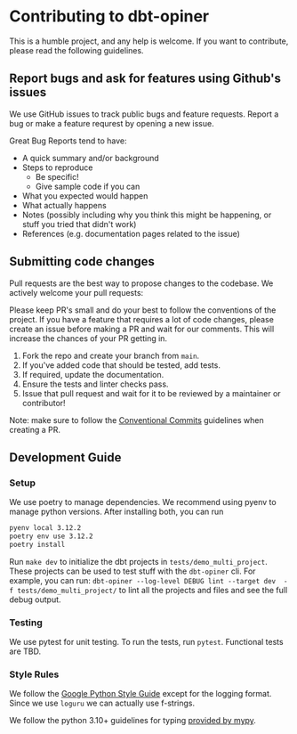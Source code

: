 # Contributing to dbt-opiner

This is a humble project, and any help is welcome. If you want to contribute, please read the following guidelines.

## Report bugs and ask for features using Github's issues
We use GitHub issues to track public bugs and feature requests.
Report a bug or make a feature requrest by opening a new issue.

Great Bug Reports tend to have:
 - A quick summary and/or background
 - Steps to reproduce
    - Be specific!
    - Give sample code if you can
- What you expected would happen
- What actually happens
-  Notes (possibly including why you think this might be happening, or stuff you tried that didn't work)
-  References (e.g. documentation pages related to the issue)

## Submitting code changes
Pull requests are the best way to propose changes to the codebase. We actively welcome your pull requests:

Please keep PR's small and do your best to follow the conventions of the project. If you have a feature that requires a lot of code changes, please create an issue before making a PR and wait for our comments. This will increase the chances of your PR getting in.

1. Fork the repo and create your branch from `main`.
2. If you've added code that should be tested, add tests.
3. If required, update the documentation.
4. Ensure the tests and linter checks pass.
5. Issue that pull request and wait for it to be reviewed by a maintainer or contributor!

Note: make sure to follow the [Conventional Commits](https://www.conventionalcommits.org/en/v1.0.0/) guidelines when creating a PR.

## Development Guide

### Setup
We use poetry to manage dependencies. We recommend using pyenv to manage python versions.
After installing both, you can run

```bash
pyenv local 3.12.2
poetry env use 3.12.2
poetry install
```

Run `make dev` to initialize the dbt projects in `tests/demo_multi_project`.
These projects can be used to test stuff with the `dbt-opiner` cli.
For example, you can run: `dbt-opiner --log-level DEBUG lint --target dev  -f tests/demo_multi_project/` to lint all the projects and files and see the full debug output.

### Testing
We use pytest for unit testing. To run the tests, run `pytest`.
Functional tests are TBD.

### Style Rules
We follow the [Google Python Style Guide](https://google.github.io/styleguide/pyguide.html) except for the logging format. Since we use `loguru` we can actually use f-strings.

We follow the python 3.10+ guidelines for typing [provided by mypy](https://mypy.readthedocs.io/en/stable/cheat_sheet_py3.html).
